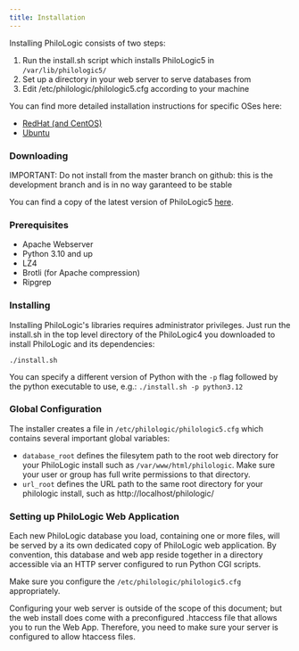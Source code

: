 ```yaml
---
title: Installation
---
```


Installing PhiloLogic consists of two steps:

1. Run the install.sh script which installs PhiloLogic5 in `/var/lib/philologic5/`
2. Set up a directory in your web server to serve databases from
3. Edit /etc/philologic/philologic5.cfg according to your machine

You can find more detailed installation instructions for specific OSes here:

-   [RedHat (and CentOS)](specific_installations/redhat_installation.md)
-   [Ubuntu](specific_installations/ubuntu_installation.md)

### Downloading

IMPORTANT: Do not install from the master branch on github: this is the development branch and is in no way garanteed to be stable

You can find a copy of the latest version of PhiloLogic5 [here](../../../releases/).

### Prerequisites

-   Apache Webserver
-   Python 3.10 and up
-   LZ4
-   Brotli (for Apache compression)
-   Ripgrep

### Installing

Installing PhiloLogic's libraries requires administrator privileges.
Just run the install.sh in the top level directory of the PhiloLogic4 you downloaded to install PhiloLogic and its dependencies:

`./install.sh`

You can specify a different version of Python with the `-p` flag followed by the python executable to use, e.g.:
`./install.sh -p python3.12`

### <a name="global-config"></a>Global Configuration

The installer creates a file in `/etc/philologic/philologic5.cfg` which contains several important global variables:

-   `database_root` defines the filesytem path to the root web directory for your PhiloLogic install such as `/var/www/html/philologic`. Make sure your user or group has full write permissions to that directory.
-   `url_root` defines the URL path to the same root directory for your philologic install, such as http://localhost/philologic/

### Setting up PhiloLogic Web Application

Each new PhiloLogic database you load, containing one or more files, will be served
by a its own dedicated copy of PhiloLogic web application.
By convention, this database and web app reside together in a directory
accessible via an HTTP server configured to run Python CGI scripts.

Make sure you configure the `/etc/philologic/philologic5.cfg` appropriately.

Configuring your web server is outside of the scope of this document; but the web install
does come with a preconfigured .htaccess file that allows you to run the Web App.
Therefore, you need to make sure your server is configured to allow htaccess files.

